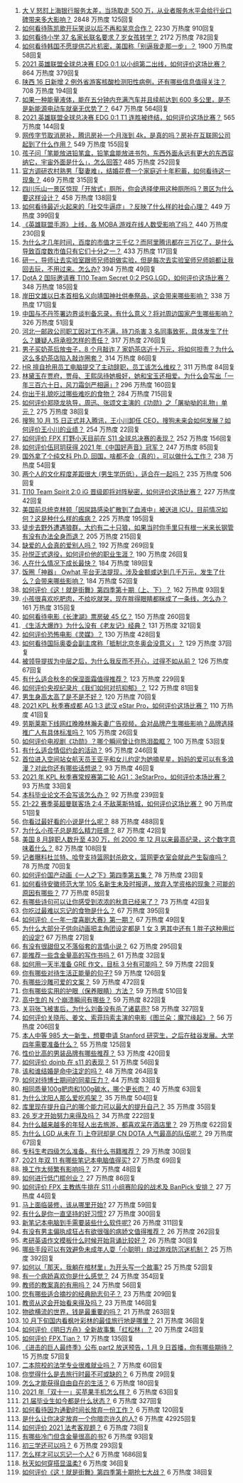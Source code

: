 1. [大 V 怒怼上海银行服务太差，当场取走 500 万，从业者服务水平会给行业口碑带来多大影响？](https://www.zhihu.com/question/492837111) 2848 万热度 125回复
1. [如何看待陈凯歌开玩笑说以后不再和吴京合作？](https://www.zhihu.com/question/491639220) 2230 万热度 910回复
1. [如何看待小学 37 名家长联名要求 7 岁女孩转学？](https://www.zhihu.com/question/492632606) 2172 万热度 782回复
1. [如何看待韩国不愿提供芯片机密，美国称「别逼我走那一步」？](https://www.zhihu.com/question/492818945) 1900 万热度 58回复
1. [2021 英雄联盟全球总决赛 EDG 0:1 以小组第二出线，如何评价这场比赛？](https://www.zhihu.com/question/492843584) 864 万热度 379回复
1. [陕西 16 日新增 2 例外省游客核酸检测阳性病例，还有哪些信息值得关注？](https://www.zhihu.com/question/492892405) 708 万热度 194回复
1. [如果一种能量液体，能在五分钟内充满汽车并且续航达到 600 多公里，是不是新能源电动车就毫无优势了？](https://www.zhihu.com/question/472160726) 647 万热度 564回复
1. [2021 英雄联盟全球总决赛 EDG 0:1 T1 连胜被终结，如何评价这场比赛？](https://www.zhihu.com/question/492814364) 565 万热度 144回复
1. [网传字节取消房补，腾讯房补一个月涨到 4k，是真的吗？房补在互联网公司起到了什么作用？](https://www.zhihu.com/question/492505845) 549 万热度 155回复
1. [孩子问「笔能放进铅笔盒，铅笔盒能放进书包，东西外面永远有更大的东西容纳它，宇宙外面是什么」，怎么回答?](https://www.zhihu.com/question/462579757) 485 万热度 252回复
1. [官方调研农村熟男「娶妻难」，结婚花费一个家庭近十年积蓄，如何看待这一现象？](https://www.zhihu.com/question/491837283) 469 万热度 315回复
1. [四川乐山一景区惊现「开放式」厕所，你会选择使用这种厕所吗？景区为什么要这样设计？](https://www.zhihu.com/question/492232837) 458 万热度 138回复
1. [如何看待最近火起来的「社交牛逼症」？反映了什么样的社会心理？](https://www.zhihu.com/question/483964288) 449 万热度 399回复
1. [《英雄联盟手游》上线，各 MOBA 游戏在线人数受影响了吗？](https://www.zhihu.com/question/491264582) 440 万热度 230回复
1. [为什么才几年时间，百度的市值才三千亿？而阿里腾讯都在三万亿了，是什么导致百度数市值只有它们十分之一？](https://www.zhihu.com/question/484429523) 433 万热度 117回复
1. [研一，导师让去实验室跟师兄师姐做实验，但是每次去实验室师兄师姐都让我回去玩，不用过来。怎么办?](https://www.zhihu.com/question/492210160) 394 万热度 49回复
1. [DotA 2 国际邀请赛 TI10 Team Secret 0:2 PSG.LGD，如何评价这场比赛？](https://www.zhihu.com/question/492791845) 348 万热度 185回复
1. [岸田文雄以日本首相名义向靖国神社供奉祭品，这会带来哪些影响？](https://www.zhihu.com/question/492868409) 338 万热度 171回复
1. [中国与不丹签署边界谈判备忘录，有什么意义？将对周边国家产生哪些影响？](https://www.zhihu.com/question/492605188) 326 万热度 51回复
1. [河北一邮政公司职工因对工作不满，持刀杀害 3 名同事致死，具体发生了什么？嫌疑人将承担怎样的责任？](https://www.zhihu.com/question/492646142) 317 万热度 276回复
1. [男子买奶茶后放虫子，8 个月敲诈 7 家奶茶店近十万元，将如何担责？为什么这么多奶茶店陷入敲诈圈套？](https://www.zhihu.com/question/492117169) 314 万热度 86回复
1. [HR 擅自抢用员工电脑提交了主动辞职，员工该怎么维权？](https://www.zhihu.com/question/492136971) 311 万热度 84回复
1. [林黛玉在贾府，贾母、王熙凤待她极好，她和宝玉还相爱。为什么会写出「一年三百六十日，风刀霜剑严相逼」?](https://www.zhihu.com/question/382401540) 296 万热度 160回复
1. [你出于礼貌吃过哪些难吃的食物？](https://www.zhihu.com/question/475503789) 284 万热度 715回复
1. [如何评价郑晓龙执导，周迅、张颂文主演的《功勋》之「屠呦呦的礼物」单元？](https://www.zhihu.com/question/492639160) 275 万热度 38回复
1. [搜狗 10 月 15 日正式并入腾讯，王小川卸任 CEO，搜狗未来会如何发展？如何评价王小川的业绩？](https://www.zhihu.com/question/492517070) 254 万热度 22回复
1. [如何评价 FPX 打野小天目前在 S11 全球总决赛的表现？](https://www.zhihu.com/question/492056892) 252 万热度 156回复
1. [如何评价伍珂玥获得 2021 年《中国好声音》冠军？](https://www.zhihu.com/question/492665717) 247 万热度 85回复
1. [国外拿了个纯文科 Ph.D. 回国，啥都不会（真的），可以做什么工作？](https://www.zhihu.com/question/491663881) 238 万热度 54回复
1. [两个人的文化程度差距很大 (男生学历低），适合在一起吗？](https://www.zhihu.com/question/413633956) 235 万热度 506回复
1. [TI10 Team Spirit 2:0 iG 晋级即将对阵秘密，如何评价这场比赛？](https://www.zhihu.com/question/492836515) 227 万热度 42回复
1. [美国前总统克林顿「因尿路感染扩散到了血液中」被送进 ICU，目前情况如何？这是种什么样的疾病？](https://www.zhihu.com/question/492588214) 225 万热度 195回复
1. [徒步去野外遭遇狼群，大约有二十只狼，如果当时你手里只有根一米来长钢管有没有办法全身而退？](https://www.zhihu.com/question/488761060) 205 万热度 215回复
1. [缺爱的人会真的爱别人吗？](https://www.zhihu.com/question/429147970) 192 万热度 269回复
1. [孙悦正式退役，如何评价他的职业生涯？](https://www.zhihu.com/question/492723445) 190 万热度 26回复
1. [人在什么情况下成长最快？](https://www.zhihu.com/question/490344475) 184 万热度 189回复
1. [饭圈「神器」 Owhat 平台无法提现，涉及金额或达到几千万元，发生了什么？会带来哪些影响？](https://www.zhihu.com/question/492868950) 184 万热度 52回复
1. [如何评价《这！就是街舞》第四季第十期（上、下）？](https://www.zhihu.com/question/491423803) 162 万热度 93回复
1. [小孩很喜欢吃肥肉，不给吃就哭，现在胖得眼睛都眯成了一条线，怎么办？](https://www.zhihu.com/question/486703443) 161 万热度 315回复
1. [如何看待电影《长津湖》票房破 45 亿？](https://www.zhihu.com/question/491973040) 150 万热度 260回复
1. [《生活大爆炸》为什么没有《老友记》经典？](https://www.zhihu.com/question/24661754) 131 万热度 321回复
1. [如何评价恐怖电影《灵媒》？](https://www.zhihu.com/question/448539174) 130 万热度 428回复
1. [如何看待国际奥委会副主席称「抵制北京冬奥会没意义」？](https://www.zhihu.com/question/492399602) 129 万热度 37回复
1. [被领导提拔为中层之后，为什么我反而不开心，过得不如从前？](https://www.zhihu.com/question/488211098) 126 万热度 67回复
1. [有什么适合秋冬的保湿面霜值得推荐？](https://www.zhihu.com/question/25373478) 123 万热度 229回复
1. [如何评价央视纪录片《我们如何对抗抑郁》？](https://www.zhihu.com/question/492480535) 122 万热度 81回复
1. [男生身高太高了是不是不好？](https://www.zhihu.com/question/266453512) 120 万热度 70回复
1. [2021 KPL 秋季赛成都 AG 1:3 武汉 eStar Pro，如何评价这场比赛？](https://www.zhihu.com/question/492817332) 110 万热度 41回复
1. [劳斯莱斯下线网红晚晚林瀚夫妻广告视频，会对品牌产生哪些影响？品牌选择推广人有具体标准吗？](https://www.zhihu.com/question/492555830) 105 万热度 26回复
1. [如何评价电视剧《功勋》？哪个瞬间曾让你热泪盈眶？](https://www.zhihu.com/question/489080708) 100 万热度 53回复
1. [有什么适合情侣约会的活动？](https://www.zhihu.com/question/365939569) 95 万热度 246回复
1. [首位进入空间站女航天员王亚平和女儿约定为她摘星星，妈妈的爱可以有多浪漫？对此你还有哪些话想说？](https://www.zhihu.com/question/492446265) 93 万热度 46回复
1. [2021 年 KPL 秋季赛常规赛第二轮 AG1：3eStarPro，如何评价本场比赛？](https://www.zhihu.com/question/492832899) 93 万热度 33回复
1. [本科毕业论文不会写该怎么办？](https://www.zhihu.com/question/379902177) 92 万热度 239回复
1. [21-22 赛季英超曼联客场 2:4 不敌莱斯特城，如何评价这场比赛？](https://www.zhihu.com/question/492825957) 90 万热度 51回复
1. [你看过最好看的小说是什么呢？](https://www.zhihu.com/question/478927636) 88 万热度 488回复
1. [为什么小孩子总是那么精力旺盛？](https://www.zhihu.com/question/367870424) 87 万热度 42回复
1. [美国 8 月辞职人数升至 430 万，创 2000 年 12 月以来最高纪录，这个数字意味着什么？](https://www.zhihu.com/question/492717656) 82 万热度 108回复
1. [记者曝料杜兰特、哈登支持篮网封杀欧文，篮网更衣室会就此产生裂痕吗？](https://www.zhihu.com/question/492410522) 78 万热度 70回复
1. [如何评价国产动画《一人之下》第四季第五集？](https://www.zhihu.com/question/492432095) 78 万热度 23回复
1. [如何看待安徽师范大学 105 名新生未及时报道，放弃入学资格的现象？可能的原因有哪些？](https://www.zhihu.com/question/492748275) 77 万热度 85回复
1. [有哪些诗句可以让你感受到浓浓的秋意已经来了？](https://www.zhihu.com/question/491335813) 73 万热度 42回复
1. [你吃过最难以忘记的食物是什么？](https://www.zhihu.com/question/465527338) 67 万热度 395回复
1. [如何评价《一年一度喜剧大赛》第一期？](https://www.zhihu.com/question/492621974) 67 万热度 49回复
1. [为什么大部分子供向动画把主角团设定都是 1 女 3 男其中还有 1 胖子这种用烂的设定?](https://www.zhihu.com/question/490004714) 67 万热度 27回复
1. [有没有很甜但又不落俗套的言情小说？](https://www.zhihu.com/question/369889419) 62 万热度 295回复
1. [能推荐一些含金量高的写作书吗？](https://www.zhihu.com/question/489585015) 61 万热度 32回复
1. [如何用一天半准备 GRE 作文，目标 3 分有可能吗？](https://www.zhihu.com/question/50862088) 59 万热度 22回复
1. [你有哪些对待生活正能量的句子?](https://www.zhihu.com/question/484115316) 59 万热度 126回复
1. [有哪些沙雕可爱的文案？](https://www.zhihu.com/question/366355487) 59 万热度 472回复
1. [你有哪些实用的护眼（保养眼睛）方法？](https://www.zhihu.com/question/27960774) 59 万热度 510回复
1. [高中生的 N 个崩溃瞬间有哪些？](https://www.zhihu.com/question/436568570) 59 万热度 822回复
1. [关羽张飞被害后，为什么刘备没有杀了诸葛亮?](https://www.zhihu.com/question/487469423) 58 万热度 327回复
1. [如何评价关晓彤、姜文、索菲玛索主演的电影《图兰朵：魔咒缘起》？](https://www.zhihu.com/question/492511292) 56 万热度 206回复
1. [本人中等 985 大一新生，想要申请 Stanford 研究生，之后在硅谷发展。大学四年需要准备什么？](https://www.zhihu.com/question/354575824) 55 万热度 125回复
1. [性价比高的男装品牌有哪些推荐？](https://www.zhihu.com/question/20386663) 53 万热度 420回复
1. [如何评价 doinb 在 s11 的表现？](https://www.zhihu.com/question/492698478) 51 万热度 56回复
1. [该和谁结婚是命中注定的吗？](https://www.zhihu.com/question/477101809) 48 万热度 264回复
1. [如何对待博士期间的同辈压力？](https://www.zhihu.com/question/492101692) 44 万热度 33回复
1. [相同质量100g肥肉和100g碳水，哪个更长肉？](https://www.zhihu.com/question/492055852) 40 万热度 63回复
1. [为什么沈阳人那么爱吃鸡架？](https://www.zhihu.com/question/21313944) 35 万热度 504回复
1. [库里现在提升自己的哪个能力可以最大的提升自己？](https://www.zhihu.com/question/491558318) 35 万热度 35回复
1. [26 岁才开始努力来得及吗？](https://www.zhihu.com/question/491837973) 34 万热度 222回复
1. [为什么越来越多的年轻人出去旅游，都喜欢呆在酒店里？](https://www.zhihu.com/question/485764522) 29 万热度 622回复
1. [为什么 LGD 从未在 Ti 上夺冠却是 CN DOTA 人气最高的队伍呢？](https://www.zhihu.com/question/487457682) 29 万热度 67回复
1. [专科生考四级怎么准备，有什么书籍推荐？](https://www.zhihu.com/question/487726731) 29 万热度 30回复
1. [2021 年双 11 有哪些笔记本电脑值得买?](https://www.zhihu.com/question/490681451) 27 万热度 69回复
1. [换工作太频繁有影响吗？](https://www.zhihu.com/question/484991457) 27 万热度 48回复
1. [如何进行低门槛创业？](https://www.zhihu.com/question/54772433) 27 万热度 86回复
1. [如何评价 FPX 主教练牛排在 S11 小组赛阶段的战术及 BanPick 安排？](https://www.zhihu.com/question/492670272) 27 万热度 44回复
1. [马上面临装修，该从哪里开始?](https://www.zhihu.com/question/489232324) 27 万热度 59回复
1. [有什么是你一直坚持的好习惯?](https://www.zhihu.com/question/483555485) 27 万热度 300回复
1. [新笔记本电脑到手需要装些什么软件呢?](https://www.zhihu.com/question/369118255) 26 万热度 311回复
1. [有没有男主偏执成狂占有欲很强的病娇文值得推荐？](https://www.zhihu.com/question/382880947) 26 万热度 262回复
1. [考研英语作文模板什么时候开始背诵比较好？](https://www.zhihu.com/question/492510157) 26 万热度 30回复
1. [哪些手段可以有效避免未成年人耍「小聪明」绕过游戏防沉迷机制？](https://www.zhihu.com/question/485138191) 25 万热度 392回复
1. [如何以「那天，我躺在棺材里」为开头写一个故事?](https://www.zhihu.com/question/485557191) 25 万热度 52回复
1. [有一个病娇喜欢你是什么感觉？](https://www.zhihu.com/question/377349806) 24 万热度 354回复
1. [教师的教案真的有用吗？](https://www.zhihu.com/question/452569675) 24 万热度 56回复
1. [您有哪些适合摘抄的经典励志句子？](https://www.zhihu.com/question/482488265) 23 万热度 209回复
1. [教资从这会开始看来得及吗？](https://www.zhihu.com/question/488178347) 23 万热度 146回复
1. [物欲横流的世界，钱是最重要的吗？](https://www.zhihu.com/question/491926144) 21 万热度 263回复
1. [10 月下旬国内看枫叶彩林的最佳旅行地是哪里？](https://www.zhihu.com/question/491176814) 21 万热度 36回复
1. [如何评价《明日方舟》全新故事集「红松林」？](https://www.zhihu.com/question/492537399) 20 万热度 24回复
1. [如何评价 FPX.Tian？](https://www.zhihu.com/question/335688324) 17 万热度 135回复
1. [《进击的巨人最终季》公布 part2 放送预告，1 月 9 日首播，你有哪些期待？](https://www.zhihu.com/question/492212820) 15 万热度 57回复
1. [二本院校的法学专业很难就业吗？](https://www.zhihu.com/question/492058938) 7 万热度 60回复
1. [你觉得什么是去旅行时最不可或缺的？](https://www.zhihu.com/question/491831033) 6 万热度 29回复
1. [怎么才能获得自由自在的生活？](https://www.zhihu.com/question/487333417) 6 万热度 180回复
1. [2021 年「双十一」买苹果手机怎么样？](https://www.zhihu.com/question/487910021) 6 万热度 63回复
1. [21 届毕业生如今都是什么状态？](https://www.zhihu.com/question/468462244) 6 万热度 327回复
1. [如何看待因为通勤时间长放弃一份工作？](https://www.zhihu.com/question/491422789) 6 万热度 120回复
1. [是什么让你决定放弃一个你暗恋许久的人?](https://www.zhihu.com/question/338758991) 6 万热度 42925回复
1. [如何评价 2021 法考客观题？](https://www.zhihu.com/question/492713228) 6 万热度 73回复
1. [有哪些冷门但含金量很高的书?](https://www.zhihu.com/question/485883881) 6 万热度 93回复
1. [初三学还可以吗？](https://www.zhihu.com/question/491674346) 6 万热度 293回复
1. [怎么样才可以忘记一个人?](https://www.zhihu.com/question/485868744) 6 万热度 1686回复
1. [秋天如何穿搭显温柔?](https://www.zhihu.com/question/487880433) 6 万热度 36回复
1. [如何评价《这！就是街舞》第四季第十期抢七大战？](https://www.zhihu.com/question/492787082) 6 万热度 38回复